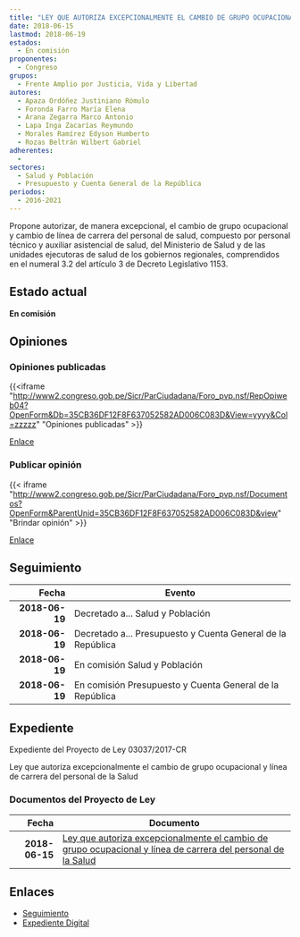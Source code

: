 ```yaml
---
title: "LEY QUE AUTORIZA EXCEPCIONALMENTE EL CAMBIO DE GRUPO OCUPACIONAL Y LÍNEA DE CARRERA DEL PERSONAL DE SALUD"
date: 2018-06-15
lastmod: 2018-06-19
estados: 
  - En comisión
proponentes: 
  - Congreso
grupos: 
  - Frente Amplio por Justicia, Vida y Libertad
autores: 
  - Apaza Ordóñez Justiniano Rómulo
  - Foronda Farro María Elena
  - Arana Zegarra Marco Antonio
  - Lapa Inga Zacarías Reymundo
  - Morales Ramírez Edyson Humberto
  - Rozas Beltrán Wilbert Gabriel
adherentes: 
  - 
sectores: 
  - Salud y Población
  - Presupuesto y Cuenta General de la República
periodos: 
  - 2016-2021
---
```


Propone autorizar, de manera excepcional, el cambio de grupo ocupacional y cambio de línea de carrera del personal de salud, compuesto por personal técnico y auxiliar asistencial de salud, del Ministerio de Salud y de las unidades ejecutoras de salud de los gobiernos regionales, comprendidos en el numeral 3.2 del artículo 3 de Decreto Legislativo 1153.


## Estado actual

**En comisión**

## Opiniones

### Opiniones publicadas

{{<iframe "http://www2.congreso.gob.pe/Sicr/ParCiudadana/Foro_pvp.nsf/RepOpiweb04?OpenForm&Db=35CB36DF12F8F637052582AD006C083D&View=yyyy&Col=zzzzz" "Opiniones publicadas" >}}

[Enlace](http://www2.congreso.gob.pe/Sicr/ParCiudadana/Foro_pvp.nsf/RepOpiweb04?OpenForm&Db=35CB36DF12F8F637052582AD006C083D&View=yyyy&Col=zzzzz)
### Publicar opinión

{{< iframe "http://www2.congreso.gob.pe/Sicr/ParCiudadana/Foro_pvp.nsf/Documentos?OpenForm&ParentUnid=35CB36DF12F8F637052582AD006C083D&view" "Brindar opinión" >}}

[Enlace](http://www2.congreso.gob.pe/Sicr/ParCiudadana/Foro_pvp.nsf/Documentos?OpenForm&ParentUnid=35CB36DF12F8F637052582AD006C083D&view)

## Seguimiento

| Fecha | Evento |
|------:|--------|
| **2018-06-19** | Decretado a... Salud y Población|
| **2018-06-19** | Decretado a... Presupuesto y Cuenta General de la República|
| **2018-06-19** | En comisión Salud y Población|
| **2018-06-19** | En comisión Presupuesto y Cuenta General de la República|


## Expediente

Expediente del Proyecto de Ley 03037/2017-CR

Ley que autoriza excepcionalmente el cambio de grupo ocupacional y línea de carrera del personal de la Salud


### Documentos del Proyecto de Ley

| Fecha | Documento |
|------:|--------|
| **2018-06-15** | [Ley que autoriza excepcionalmente el cambio de grupo ocupacional y línea de carrera del personal de la Salud](http://www.leyes.congreso.gob.pe/Documentos/2016_2021/Proyectos_de_Ley_y_de_Resoluciones_Legislativas/PL0303720180615.pdf) |

## Enlaces 

- [Seguimiento](http://www2.congreso.gob.pe/Sicr/TraDocEstProc/CLProLey2016.nsf/f7fff46988ca05b1052578e100829cc7/60af831fee903cf8052582ad00697f8f?OpenDocument)
- [Expediente Digital](http://www2.congreso.gob.pe/Sicr/TraDocEstProc/CLProLey2016.nsf/f7fff46988ca05b1052578e100829cc7/60af831fee903cf8052582ad00697f8f?OpenDocument&Click=05257FB7005EB655.eb71d0cf91d8294e05256cdf006b5706/$Body/0.1C6C)
